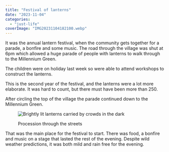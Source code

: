 ```yaml
---
title: "Festival of lanterns"
date: "2023-11-04"
categories: 
  - "just-life"
coverImage: "IMG20231104182100.webp"
---
```


It was the annual lantern festival, when the community gets together for a parade, a bonfire and some music. The road through the village was shut at 6pm which allowed a huge parade of people with lanterns to walk through to the Millennium Green.

The children were on holiday last week so were able to attend workshops to construct the lanterns.

This is the second year of the festival, and the lanterns were a lot more elaborate. It was hard to count, but there must have been more than 250.

After circling the top of the village the parade continued down to the Millennium Green.

<figure>

![Brightly lit lanterns carried by crowds in the dark](images/IMG20231104181847-1024x768.webp)

<figcaption>

Procession through the streets

</figcaption>

</figure>

That was the main place for the festival to start. There was food, a bonfire and music on a stage that lasted the rest of the evening. Despite wild weather predictions, it was both mild and rain free for the evening.
